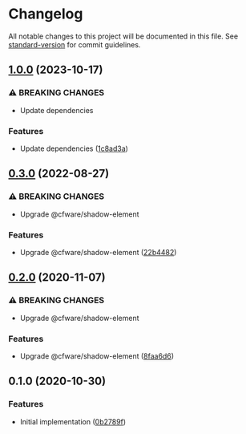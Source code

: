 # Changelog

All notable changes to this project will be documented in this file. See [standard-version](https://github.com/conventional-changelog/standard-version) for commit guidelines.

## [1.0.0](https://github.com/cfware/tabs/compare/v0.3.0...v1.0.0) (2023-10-17)


### ⚠ BREAKING CHANGES

* Update dependencies

### Features

* Update dependencies ([1c8ad3a](https://github.com/cfware/tabs/commit/1c8ad3ad1acaebfb266bd45a9d2e9b66aefe8c38))

## [0.3.0](https://github.com/cfware/tabs/compare/v0.2.0...v0.3.0) (2022-08-27)


### ⚠ BREAKING CHANGES

* Upgrade @cfware/shadow-element

### Features

* Upgrade @cfware/shadow-element ([22b4482](https://github.com/cfware/tabs/commit/22b44820c9d74b863b62836762c3845bf3febc9e))

## [0.2.0](https://github.com/cfware/tabs/compare/v0.1.0...v0.2.0) (2020-11-07)


### ⚠ BREAKING CHANGES

* Upgrade @cfware/shadow-element

### Features

* Upgrade @cfware/shadow-element ([8faa6d6](https://github.com/cfware/tabs/commit/8faa6d6a83d8fcf3e9e24f86d44f799824e6a12f))

## 0.1.0 (2020-10-30)


### Features

* Initial implementation ([0b2789f](https://github.com/cfware/tabs/commit/0b2789fd0d15c656fb34d519db7c980cceb7f5dd))
